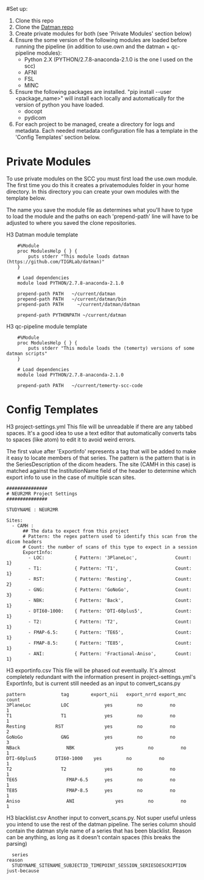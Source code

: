 #Set up:

  1. Clone this repo
  2. Clone the [Datman repo](https://github.com/TIGRLab/datman)
  3. Create private modules for both (see 'Private Modules' section below)
  4. Ensure the some version of the following modules are loaded before running
     the pipeline (in addition to use.own and the datman + qc-pipeline modules):
     * Python 2.X (PYTHON/2.7.8-anaconda-2.1.0 is the one I used on the scc)
     * AFNI
     * FSL
     * MINC
  5. Ensure the following packages are installed. "pip install --user <package_name>"
     will install each locally and automatically for the version of python you have
     loaded.
     * docopt
     * pydicom
  6. For each project to be managed, create a directory for logs and metadata.
     Each needed metadata configuration file has a template in the 'Config Templates'
     section below.

# Private Modules
  To use private modules on the SCC you must first load the use.own module.
  The first time you do this it creates a privatemodules folder in your home
  directory. In this directory you can create your own modules with the template
  below.

  The name you save the module file as determines what you'll have to type to load
  the module and the paths on each 'prepend-path' line will have to be adjusted
  to where you saved the clone repositories.

  H3 Datman module template

        #%Module
        proc ModulesHelp { } {
        	puts stderr "This module loads datman (https://github.com/TIGRLab/datman)"
        }

        # Load dependencies
        module load PYTHON/2.7.8-anaconda-2.1.0

        prepend-path PATH 	~/current/datman
        prepend-path PATH 	~/current/datman/bin
        prepend-path PATH	  ~/current/datman/datman

        prepend-path PYTHONPATH	~/current/datman

   H3 qc-pipeline module template

        #%Module
        proc ModulesHelp { } {
        	puts stderr "This module loads the (temerty) versions of some datman scripts"
        }

        # Load dependencies
        module load PYTHON/2.7.8-anaconda-2.1.0

        prepend-path PATH	~/current/temerty-scc-code


# Config Templates
  H3 project-settings.yml
  This file will be unreadable if there are any tabbed spaces. It's a good idea
  to use a text editor that automatically converts tabs to spaces (like atom) to
  edit it to avoid weird errors.

  The first value after 'ExportInfo' represents a tag that will be added to make
  it easy to locate members of that series. The pattern is the pattern that is
  in the SeriesDescription of the dicom headers. The site (CAMH in this case)
  is matched against the InstitutionName field of the header to determine which
  export info to use in the case of multiple scan sites.

    ###############
    # NEUR2MR Project Settings
    ###############

    STUDYNAME : NEUR2MR

    Sites:
      - CAMH :
          ## The data to expect from this project
          # Pattern: the regex pattern used to identify this scan from the dicom headers
          # Count: the number of scans of this type to expect in a session
          ExportInfo:
            - LOC:           { Pattern: '3PlaneLoc',              Count: 1}
            - T1:            { Pattern: 'T1',                     Count: 1}
            - RST:           { Pattern: 'Resting',                Count: 2}
            - GNG:           { Pattern: 'GoNoGo',                 Count: 3}
            - NBK:           { Pattern: 'Back',                   Count: 1}
            - DTI60-1000:    { Pattern: 'DTI-60plus5',            Count: 1}
            - T2:            { Pattern: 'T2',                     Count: 1}
            - FMAP-6.5:      { Pattern: 'TE65',                   Count: 1}
            - FMAP-8.5:      { Pattern: 'TE85',                   Count: 1}
            - ANI:           { Pattern: 'Fractional-Aniso',       Count: 1}

  H3 exportinfo.csv
  This file will be phased out eventually. It's almost completely redundant
  with the information present in project-settings.yml's ExportInfo, but is
  current still needed as an input to convert_scans.py

    pattern     	    tag        export_nii  	export_nrrd export_mnc   	count
    3PlaneLoc	        LOC		        yes		    no          no              1
    T1		            T1		        yes		    no	        no              1
    Resting	          RST		        yes		    no	        no              2
    GoNoGo		        GNG		        yes		    no	        no              3
    NBack		          NBK		        yes		    no	        no              1
    DTI-60plus5	      DTI60-1000    yes		    no	        no              1
    T2		            T2		        yes		    no	        no              1
    TE65		          FMAP-6.5	    yes		    no	        no              1
    TE85		          FMAP-8.5	    yes		    no	        no              1
    Aniso		          ANI		        yes		    no	        no              1

  H3 blacklist.csv
  Another input to convert_scans.py. Not super useful unless you intend to use
  the rest of the datman pipeline. The series column should contain the datman
  style name of a series that has been blacklist. Reason can be anything, as
  long as it doesn't contain spaces (this breaks the parsing)

      series									                                          reason
      STUDYNAME_SITENAME_SUBJECTID_TIMEPOINT_SESSION_SERIESDESCRIPTION  just-because

